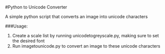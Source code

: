 #Python to Unicode Converter

A simple python script that converts an image into unicode characters

###Usage:
1. Create a scale list by running unicodetogreyscale.py, making sure to set the desired font
2. Run imagetounicode.py to convert an image to these unicode characters